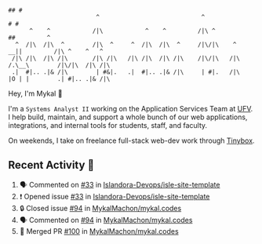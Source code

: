 ```
                                                                                ## #
                         ^                             ^                       # #                      
      ^    ^            /|\            ^    ^         /|\ ^                   ##         ^              
  ^  /|\  /|\  ^        /|\  ^     ^  /|\  /|\  ^     /|\/|\    ^          __||         /|\ ^    ^   ^ 
 /|\ /|\  /|\ /|\       /|\ /|\   /|\ /|\  /|\ /|\    /|\/|\   /|\        /.\__\        /|\/|\  /|\ /|\
 .|  #|.. .|& /|\        | #&|.   .|  #|.. .|& /|\     | #|.   /|\        |O | |        .| #|.. .|& /|\
```
Hey, I'm Mykal 👋

I'm a `Systems Analyst II` working on the Application Services Team at [UFV](https://ufv.ca). 
I help build, maintain, and support a whole bunch of our web applications, integrations, and internal tools for students, staff, and faculty.

On weekends, I take on freelance full-stack web-dev work through [Tinybox](https://tinybox.dev).

## Recent Activity 🚀

<!--START_SECTION:activity-->
1. 🗣 Commented on [#33](https://github.com/Islandora-Devops/isle-site-template/issues/33#issuecomment-2062960240) in [Islandora-Devops/isle-site-template](https://github.com/Islandora-Devops/isle-site-template)
2. ❗ Opened issue [#33](https://github.com/Islandora-Devops/isle-site-template/issues/33) in [Islandora-Devops/isle-site-template](https://github.com/Islandora-Devops/isle-site-template)
3. 🔒 Closed issue [#94](https://github.com/MykalMachon/mykal.codes/issues/94) in [MykalMachon/mykal.codes](https://github.com/MykalMachon/mykal.codes)
4. 🗣 Commented on [#94](https://github.com/MykalMachon/mykal.codes/issues/94#issuecomment-2041227900) in [MykalMachon/mykal.codes](https://github.com/MykalMachon/mykal.codes)
5. 🎉 Merged PR [#100](https://github.com/MykalMachon/mykal.codes/pull/100) in [MykalMachon/mykal.codes](https://github.com/MykalMachon/mykal.codes)
<!--END_SECTION:activity-->
